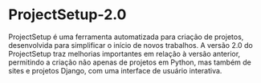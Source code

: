 # ProjectSetup-2.0
ProjectSetup é uma ferramenta automatizada para criação de projetos, desenvolvida para simplificar o início de novos trabalhos. A versão 2.0 do ProjectSetup traz melhorias importantes em relação à versão anterior, permitindo a criação não apenas de projetos em Python, mas também de sites e projetos Django, com uma interface de usuário interativa.
